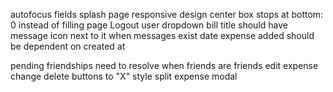 autofocus fields
splash page responsive design
center box stops at bottom: 0 instead of filling page
Logout user dropdown
bill title should have message icon next to it when messages exist
date expense added should be dependent on created at


pending friendships need to resolve when friends are friends
edit expense
change delete buttons to "X"
style split expense modal